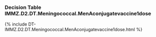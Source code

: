 ### Decision Table IMMZ.D2.DT.Meningococcal.MenAconjugatevaccine1dose
{% include DT-IMMZ.D2.DT.Meningococcal.MenAconjugatevaccine1dose.html %}

